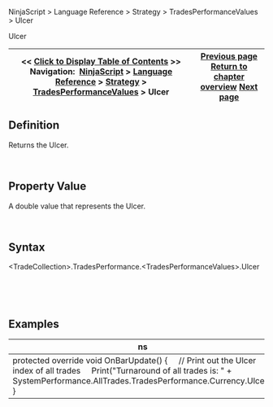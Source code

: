 ﻿


NinjaScript \> Language Reference \> Strategy \> TradesPerformanceValues \> Ulcer






















Ulcer







| \<\< [Click to Display Table of Contents](ulcer.md) \>\> **Navigation:**     [NinjaScript](ninjascript-1.md) \> [Language Reference](language_reference_wip-1.md) \> [Strategy](strategy-1.md) \> [TradesPerformanceValues](tradesperformancevalues-1.md) \> Ulcer | [Previous page](turnaround-1.md) [Return to chapter overview](tradesperformancevalues-1.md) [Next page](waitforococlosingbracket-1.md) |
| --- | --- |











## Definition


Returns the Ulcer.  

 


## Property Value


A double value that represents the Ulcer.


 


## Syntax
\<TradeCollection\>.TradesPerformance.\<TradesPerformanceValues\>.Ulcer


 


 


## Examples




| ns |
| --- |
| protected override void OnBarUpdate() {      // Print out the Ulcer index of all trades      Print("Turnaround of all trades is: " \+ SystemPerformance.AllTrades.TradesPerformance.Currency.Ulcer); } |









